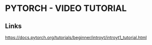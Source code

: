 # PYTORCH - VIDEO TUTORIAL

## Links

<https://docs.pytorch.org/tutorials/beginner/introyt/introyt1_tutorial.html>
